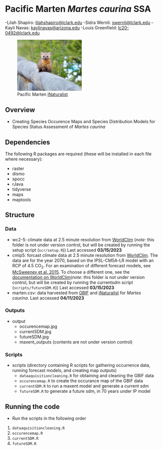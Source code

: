 #  Pacific Marten *Martes caurina* SSA

-Lilah Shapiro: lilahshapiro@lclark.edu 
-Sidra Wernli: swernli@lclark.edu
-Kayli Navas: kaylinavas@arizona.edu
-Louis Greenfield: lc20-0492@lclark.edu 

<figure>
    <img src="/images/pacificmarten.jpg"
         alt="Pacific Marten" width="50%">
    <figcaption>Pacific Marten <a href="https://www.inaturalist.org/observations/22249209">iNaturalist</a></figcaption>
</figure> 

## Overview

- Creating Species Occurence Maps and Species Distribution Models for Species Status Assessment of *Martes caurina*

## Dependencies 

The following  R packages are required (these will be installed in each file where necessary):
- raster
- dismo
- spocc
- rJava
- tidyverse
- maps
- maptools

## Structure

### Data
  + wc2-5: climate data at 2.5 minute resolution from [WorldClim](http://www.worldclim.org) (_note_: this folder is not under version control, but will be created by running the setup script (`scr/setup.R`)) Last accessed **03/15/2023**
  + cmip5: forcast climate data at 2.5 minute resolution from [WorldClim](http://www.worldclim.org). The data are for the year 2070, based on the IPSL-CM5A-LR model with an RCP of 4.5 CO<sub>2</sub>. For an examination of different forecast models, see [McSweeney et al. 2015](https://link.springer.com/article/10.1007/s00382-014-2418-8). To choose a different one, see the [documentation on WorldClim](http://www.worldclim.com/cmip5_5m)(_note_: this folder is not under version control, but will be created by running the currentsdm script (`scripts/futureSDM.R`)) Last accessed **03/15/2023** 
  + marten.csv: data harvested from [GBIF](https://www.gbif.org/) and [iNaturalist](https://www.inaturalist.org) for _Martes caurina_. Last accessed **04/11/2023**
  
### Outputs
+ output
  + occurencemap.jpg
  + currentSDM.jpg
  + futureSDM.jpg
  + maxent_outputs (contents are not under version control)

### Scripts
+ scripts (directory containing R scripts for gathering occurrence data, running forecast models, and creating map outputs)
  + `dataaquisitioncleaning.R` for obtaining and cleaning the GBIF data
  + `occurencemap.R` to create the occurance map of the GBIF data
  + `currentSDM.R` to run a maxent model and generate a current sdm
  + `futureSDM.R` to generate a future sdm, in 70 years under IP model 
 

## Running the code
- Run the scripts in the following order
1. `dataaquisitioncleaning.R`
2. `occurencemap.R`
3. `currentSDM.R`
4. `futureSDM.R`
